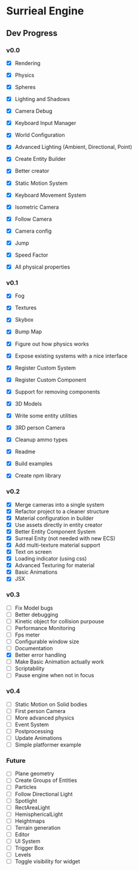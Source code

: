 # Surrieal Engine

## Dev Progress

### v0.0

- [x] Rendering
- [x] Physics
- [x] Spheres
- [x] Lighting and Shadows
- [x] Camera Debug

- [x] Keyboard Input Manager
- [x] World Configuration
- [x] Advanced Lighting (Ambient, Directional, Point)
- [x] Create Entity Builder
- [x] Better creator

- [x] Static Motion System
- [x] Keyboard Movement System
- [x] Isometric Camera
- [x] Follow Camera
- [x] Camera config

- [x] Jump
- [x] Speed Factor
- [x] All physical properties

### v0.1

- [x] Fog
- [x] Textures
- [x] Skybox
- [x] Bump Map
- [x] Figure out how physics works

- [x] Expose existing systems with a nice interface
- [x] Register Custom System
- [x] Register Custom Component
- [x] Support for removing components

- [x] 3D Models
- [x] Write some entity utilities
- [x] 3RD person Camera

- [x] Cleanup ammo types
- [x] Readme
- [x] Build examples
- [x] Create npm library

### v0.2

- [x] Merge cameras into a single system
- [x] Refactor project to a cleaner structure
- [x] Material configuration in builder
- [x] Use assets directly in entity creator
- [x] Better Entity Component System
- [x] Surreal Enity (not needed with new ECS)
- [x] Add multi-texture material support
- [x] Text on screen
- [x] Loading indicator (using css)
- [x] Advanced Texturing for material
- [x] Basic Animations
- [x] JSX

### v0.3

- [ ] Fix Model bugs
- [ ] Better debugging
- [ ] Kinetic object for collision purpouse
- [ ] Performance Monitoring
- [ ] Fps meter
- [ ] Configurable window size
- [ ] Documentation
- [x] Better error handling
- [ ] Make Basic Animation actually work
- [ ] Scriptability
- [ ] Pause engine when not in focus

### v0.4

- [ ] Static Motion on Solid bodies
- [ ] First person Camera
- [ ] More advanced physics
- [ ] Event System
- [ ] Postprocessing
- [ ] Update Animations
- [ ] Simple platformer example

### Future

- [ ] Plane geometry
- [ ] Create Groups of Entities
- [ ] Particles
- [ ] Follow Directional Light
- [ ] Spotlight
- [ ] RectAreaLight
- [ ] HemisphericalLight
- [ ] Heightmaps
- [ ] Terrain generation
- [ ] Editor
- [ ] UI System
- [ ] Trigger Box
- [ ] Levels
- [ ] Toggle visibility for widget
